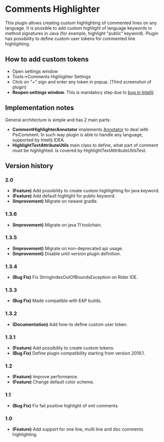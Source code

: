 # Comments Highlighter

This plugin allows creating custom highlighting of commented lines on any language. It is possible to add custom
highlight of language keywords in method signatures in Java (for example, highlight "public" keyword). Plugin has
possibility to define custom user tokens for commented line highlighting.

## How to add custom tokens
+ Open settings window
+ Tools->Comments Highlighter Settings
+ Click on "+" sign and enter any token in popup. (Third screenshot of plugin)
+ **Reopen settings window.** This is mandatory step due
  to [bug in Intellij](https://youtrack.jetbrains.com/issue/IDEA-226087)

## Implementation notes

General architecture is simple and has 2 main parts:

+ **CommentHighlighterAnnotator**
  implements [Annotator](https://www.jetbrains.org/intellij/sdk/docs/reference_guide/custom_language_support/syntax_highlighting_and_error_highlighting.html#annotator)
  to deal with PsiComment. In such way plugin is able to handle any language, supported by Intellij IDEA.
+ **HighlightTextAttributeUtils** main class to define, what part of comment must be highlighted. Is covered by
  HighlightTextAttributeUtilsTest.

## Version history

### 2.0

+ **(Feature)** Add possibility to create custom highlighting for java keyword.
+ **(Feature)** Add default highlight for public keyword.
+ **(Improvement)** Migrate on newest gradle.

### 1.3.6

+ **(Improvement)** Migrate on java 11 toolchain.

### 1.3.5

+ **(Improvement)** Migrate on non-deprecated api usage.
+ **(Improvement)** Disable until version plugin definition.

### 1.3.4

+ **(Bug Fix)** Fix StringIndexOutOfBoundsException on Rider IDE.

### 1.3.3

+ **(Bug Fix)** Made compatible with EAP builds.

### 1.3.2
+ **(Documentation)** Add how-to define custom user token.

### 1.3.1
+ **(Feature)** Add possibility to create custom tokens.
+ **(Bug Fix)** Define plugin compatibility starting from version 2019.1.

### 1.2
+ **(Feature)** Improve performance.
+ **(Feature)** Change default color scheme.

### 1.1
+ **(Bug Fix)** Fix fail positive highlight of xml comments.

### 1.0
+ **(Feature)** Add support for one line, multi line and doc comments highlighting.
